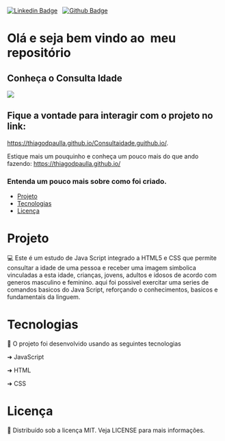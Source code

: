  [![Linkedin Badge](https://img.shields.io/badge/-LinkedIn-blue?style=flat-square&logo=Linkedin&logoColor=white&link=https://www.linkedin.com/in/thiagodepaulla/)](https://www.linkedin.com/in/thiagodepaulla/)   [![Github Badge](https://img.shields.io/badge/-Github-000?style=flat-square&logo=Github&logoColor=white&link=https://github.com/thiagodpaulla)](https://github.com/thiagodpaulla)

# Olá e seja bem vindo ao  meu repositório
## Conheça o Consulta Idade
![](http.gif)

## Fique a vontade para interagir com o projeto no link:
 https://thiagodpaulla.github.io/Consultaidade.guithub.io/.
 
Estique mais um pouquinho e conheça um pouco mais do que ando fazendo:
https://thiagodpaulla.github.io/


### Entenda um pouco mais sobre como foi criado.

<!--ts-->
 * [Projeto](#projeto)  
 * [Tecnologias](#tecnologias) 
 * [Licença](#licença) 
 <!--te-->

# Projeto
💻
Este é um estudo de Java Script integrado a HTML5 e CSS que permite consultar a idade de uma pessoa e receber uma imagem simbolica vinculadas a esta idade, crianças, jovens, adultos e idosos de acordo com generos masculino e feminino. aqui foi possivel exercitar uma series de comandos basicos do Java Script, reforçando o conhecimentos, basicos e fundamentais da linguem.


# Tecnologias

🚀 O projeto foi desenvolvido usando as seguintes tecnologias


➜ JavaScript

➜ HTML

➜ CSS


# Licença
📂 Distribuído sob a licença MIT. Veja LICENSE para mais informações.
